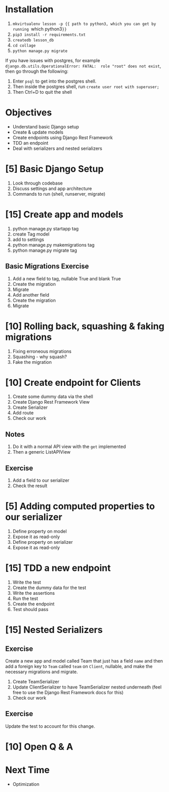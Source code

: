 # Installation
1. `mkvirtualenv lesson -p {{ path to python3, which you can get by running `which python3`}}`
2. `pip3 install -r requirements.txt`
3. `createdb lesson_db`
4. `cd collage`
5. `python manage.py migrate`

If you have issues with postgres, for example `django.db.utils.OperationalError: FATAL:  role "root" does not exist`, then go through the following:

1. Enter `psql` to get into the postgres shell.
2. Then inside the postgres shell, run `create user root with superuser;`
3. Then Ctrl+D to quit the shell

# Objectives
- Understand basic Django setup
- Create & update models
- Create endpoints using Django Rest Framework
- TDD an endpoint
- Deal with serializers and nested serializers

# [5] Basic Django Setup
1. Look through codebase
2. Discuss settings and app architecture
3. Commands to run (shell, runserver, migrate)

# [15] Create app and models
1. python manage.py startapp tag
2. create Tag model
3. add to settings
4. python manage.py makemigrations tag
5. python manage.py migrate tag

## Basic Migrations Exercise
1. Add a new field to tag, nullable True and blank True
2. Create the migration
3. Migrate
4. Add another field
5. Create the migration
6. Migrate

# [10] Rolling back, squashing & faking migrations 
1. Fixing erroneous migrations
2. Squashing - why squash?
3. Fake the migration

# [10] Create endpoint for Clients
1. Create some dummy data via the shell
2. Create Django Rest Framework View
3. Create Serializer
4. Add route
5. Check our work

## Notes
1. Do it with a normal API view with the `get` implemented
2. Then a generic ListAPIView

## Exercise
1. Add a field to our serializer
2. Check the result

# [5] Adding computed properties to our serializer
1. Define property on model
2. Expose it as read-only
3. Define property on serializer
4. Expose it as read-only

# [15] TDD a new endpoint
1. Write the test
2. Create the dummy data for the test
3. Write the assertions
4. Run the test
5. Create the endpoint
6. Test should pass

# [15] Nested Serializers
## Exercise
Create a new app and model called Team that just has a field `name` and then add a foreign key to `Team` called `team` on `Client`, nullable, and make the necessary migrations and migrate.

1. Create TeamSerializer
2. Update ClientSerializer to have TeamSerializer nested underneath (feel free to use the Django Rest Framework docs for this)
3. Check our work

## Exercise
Update the test to account for this change.

# [10] Open Q & A

# Next Time
- Optimization